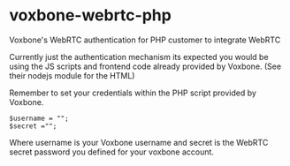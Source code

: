 # voxbone-webrtc-php

Voxbone's WebRTC authentication for PHP customer to integrate WebRTC

Currently just the authentication mechanism its expected you would be using the JS scripts and frontend code already provided by Voxbone. (See their nodejs module for the HTML)

Remember to set your credentials within the PHP script provided by Voxbone.
```
$username = "";
$secret ="";
```

Where username is your Voxbone username and secret is the WebRTC secret password you defined for your voxbone account.

